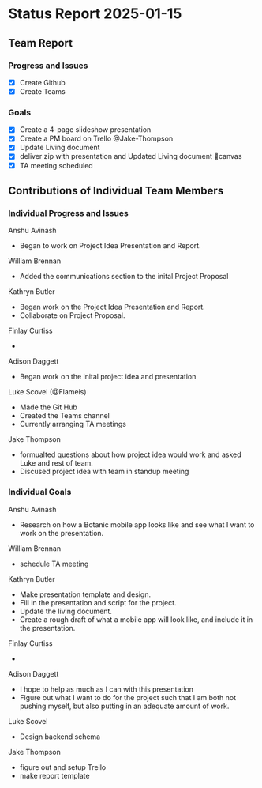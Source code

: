 # Status Report 2025-01-15

## Team Report
<!-- status update for your TA, including an agenda for the project standup meeting -->

### Progress and Issues

<!-- The second subsection reports on progress and issues: what you did, what worked, what you learned, where you had trouble, and where you are stuck -->

- [x] Create Github
- [x] Create Teams

### Goals

<!-- The third subsection should outline your plans and goals for the following week. Each bullet point should include a measurable task and a time estimate. You may use nested bullet points for parts of a larger task. No bottom-level time estimate should be greater than 3 days. If a task would be larger, think about a logical way to break it down and to have insight into progress. If tasks from one week aren’t yet complete, they should roll over into tasks for the next week, with an updated estimate for time to completion.
For the weekly report, this third subsection should be higher-level and indicate who is responsible for what tasks. Also, it’s good to include longer-term goals in this list as well, to keep the bigger picture in mind and plan beyond just the next week.  -->

- [x] Create a 4-page slideshow presentation
- [X] Create a PM board on Trello @Jake-Thompson
- [x] Update Living document
- [x] deliver zip with presentation and Updated Living document 🚚canvas
- [x] TA meeting scheduled

## Contributions of Individual Team Members

### Individual Progress and Issues

<!-- The second subsection reports on progress and issues: what you did, what worked, what you learned, where you had trouble, and where you are stuck -->

Anshu Avinash

- Began to work on Project Idea Presentation and Report. 

William Brennan

- Added the communications section to the inital Project Proposal

Kathryn Butler

- Began work on the Project Idea Presentation and Report.
- Collaborate on Project Proposal.

Finlay Curtiss

-

Adison Daggett

- Began work on the inital project idea and presentation

Luke Scovel (@Flameis)

- Made the Git Hub
- Created the Teams channel
- Currently arranging TA meetings

Jake Thompson

- formualted questions about how project idea would work and asked Luke and rest of team.
- Discused project idea with team in standup meeting

### Individual Goals

<!-- The third subsection should outline your plans and goals for the following week. Each bullet point should include a measurable task and a time estimate. You may use nested bullet points for parts of a larger task. No bottom-level time estimate should be greater than 3 days. If a task would be larger, think about a logical way to break it down and to have insight into progress. If tasks from one week aren’t yet complete, they should roll over into tasks for the next week, with an updated estimate for time to completion.
For the weekly report, this third subsection should be higher-level and indicate who is responsible for what tasks. Also, it’s good to include longer-term goals in this list as well, to keep the bigger picture in mind and plan beyond just the next week.  -->

Anshu Avinash

- Research on how a Botanic mobile app looks like and see what I want to work on the presentation. 

William Brennan

- schedule TA meeting

Kathryn Butler

- Make presentation template and design.
- Fill in the presentation and script for the project.
- Update the living document.
- Create a rough draft of what a mobile app will look like, and include it in the presentation.

Finlay Curtiss

-

Adison Daggett

- I hope to help as much as I can with this presentation
- Figure out what I want to do for the project such that I am both not pushing myself, but also putting in an adequate amount of work.

Luke Scovel

- Design backend schema

Jake Thompson

- figure out and setup Trello
- make report template
